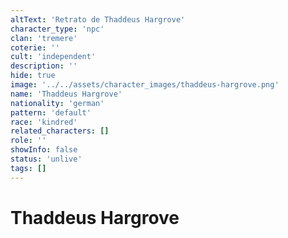```yaml
---
altText: 'Retrato de Thaddeus Hargrove'
character_type: 'npc'
clan: 'tremere'
coterie: ''
cult: 'independent'
description: ''
hide: true
image: '../../assets/character_images/thaddeus-hargrove.png'
name: 'Thaddeus Hargrove'
nationality: 'german'
pattern: 'default'
race: 'kindred'
related_characters: []
role: ''
showInfo: false
status: 'unlive'
tags: []
---
```


# Thaddeus Hargrove
